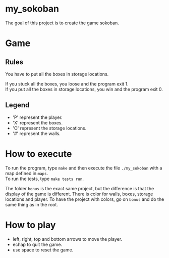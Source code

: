 # my_sokoban
The goal of this project is to create the game sokoban.
# Game
## Rules
You have to put all the boxes in storage locations.  
  
If you stuck all the boxes, you loose and the program exit 1.  
If you put all the boxes in storage locations, you win and the program exit 0.
## Legend
- 'P' represent the player.
- 'X' represent the boxes.
- 'O' represent the storage locations.
- '#' represent the walls.
# How to execute
To run the program, type `make` and then execute the file `./my_sokoban` with a map defined in `maps`.  
To run the tests, type `make tests run`.  
  
The folder `bonus` is the exact same project, but the difference is that the display of the game is different. There is color for walls, boxes, storage locations and player. To have the project with colors, go on `bonus` and do the same thing as in the root.
# How to play
- left, right, top and bottom arrows to move the player.
- echap to quit the game.
- use space to reset the game.
